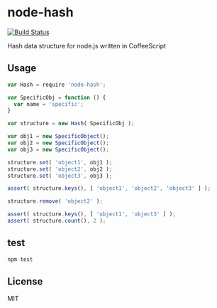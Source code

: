 node-hash
=========

[![Build Status](https://travis-ci.org/fabriziomoscon/node-hash.png?branch=master)](https://travis-ci.org/fabriziomoscon/node-hash)

Hash data structure for node.js written in CoffeeScript

Usage
-----

```JavaScript
var Hash = require 'node-hash';

var SpecificObj = function () {
  var name = 'specific';
}

var structure = new Hash( SpecificObj );

var obj1 = new SpecificObject();
var obj2 = new SpecificObject();
var obj3 = new SpecificObject();

structure.set( 'object1', obj1 );
structure.set( 'object2', obj2 );
structure.set( 'object3', obj3 );

assert( structure.keys(), [ 'object1', 'object2', 'object3' ] );

structure.remove( 'object2' );

assert( structure.keys(), [ 'object1', 'object3' ] );
assert( structure.count(), 2 );
```

test
----

```bash
npm test
```

License
-------

MIT